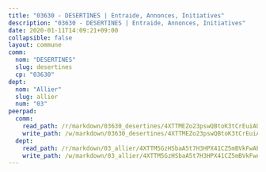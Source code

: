 ```yaml
---
title: "03630 - DESERTINES | Entraide, Annonces, Initiatives"
description: "03630 - DESERTINES | Entraide, Annonces, Initiatives"
date: 2020-01-11T14:09:21+09:00
collapsible: false
layout: commune
comm:
  nom: "DESERTINES"
  slug: desertines
  cp: "03630"
dept:
  nom: "Allier"
  slug: allier
  num: "03"
peerpad:
  comm:
    read_path: /r/markdown/03630_desertines/4XTTMEZo23pswQBtoK3tCrEuiAUy5JJEk9TyCYjmckn1bbzZE
    write_path: /w/markdown/03630_desertines/4XTTMEZo23pswQBtoK3tCrEuiAUy5JJEk9TyCYjmckn1bbzZE-K3TgV57cGK1rdJv9v2XA1G4ZRwEuMhBj4wWYaBr1KMHa84RdYXnRgky9xZHUVs6YUFgiefkTrQYJa1B7YsAr5zxfhk6VzJxDpn5PAwnUd3onYJE5LaqSaYC7AsczCugwGNDpqNbi
  dept:
    read_path: /r/markdown/03_allier/4XTTM5GzHSbaA5t7H3HPX41CZ5mBVkFwAP4hDd5RoBY2JsEAy
    write_path: /w/markdown/03_allier/4XTTM5GzHSbaA5t7H3HPX41CZ5mBVkFwAP4hDd5RoBY2JsEAy-K3TgTfK63S9nh1XDKRdQM5CC7MJ5PWSrKVUCPKbSrFQ3cakeCH8tQGdUR9DTAz4uGC38FSNg947MKdwTpPPt11GSCbnkNPZdBTNtwdL7kw34FMS1ADZJRkGgd1Xx6qPUaEUtuBP3
---
```


